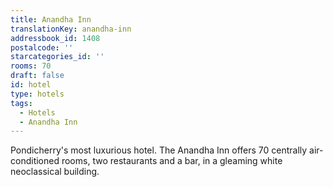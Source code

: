 ```yaml
---
title: Anandha Inn
translationKey: anandha-inn
addressbook_id: 1408
postalcode: ''
starcategories_id: ''
rooms: 70
draft: false
id: hotel
type: hotels
tags:
  - Hotels
  - Anandha Inn
---
```

Pondicherry's most luxurious hotel. The Anandha Inn offers 70 centrally air-conditioned rooms, two restaurants and a bar, in a gleaming white neoclassical building.